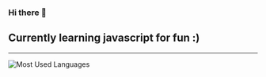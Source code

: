 ### Hi there 👋

## Currently learning javascript for fun :)

---

![Most Used Languages](https://github-readme-stats.vercel.app/api/top-langs/?username=yunusmujadidi&layout=compact&theme=radical&bg_color=161b22&hide_border=true)

<!--
**yunusmujadidi/yunusmujadidi** is a ✨ _special_ ✨ repository because its `README.md` (this file) appears on your GitHub profile.

Here are some ideas to get you started:

- 🔭 I’m currently working on ...
- 🌱 I’m currently learning ...
- 👯 I’m looking to collaborate on ...
- 🤔 I’m looking for help with ...
- 💬 Ask me about ...
- 📫 How to reach me: ...
- 😄 Pronouns: ...
- ⚡ Fun fact: ...
-->
